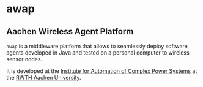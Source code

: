 # awap
## Aachen Wireless Agent Platform

`awap` is a middleware platform that allows to seamlessly deploy software
agents developed in Java and tested on a personal computer to wireless
sensor nodes.

It is developed at the
[Institute for Automation of Complex Power Systems](www.acs.eonerc.rwth-aachen.de)
at the
[RWTH Aachen University](rwth-aachen.de).
